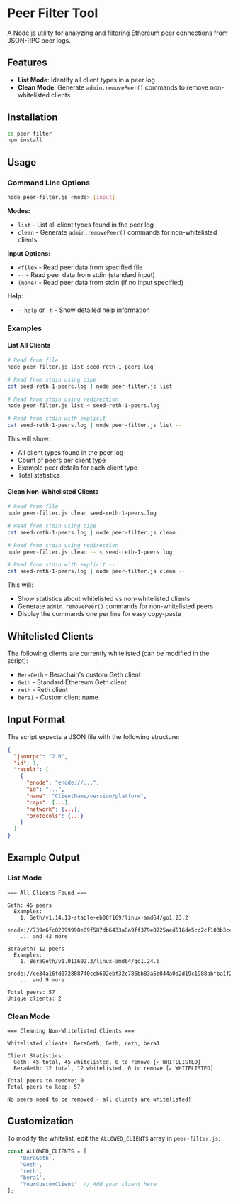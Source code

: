 # Peer Filter Tool

A Node.js utility for analyzing and filtering Ethereum peer connections from JSON-RPC peer logs.

## Features

- **List Mode**: Identify all client types in a peer log
- **Clean Mode**: Generate `admin.removePeer()` commands to remove non-whitelisted clients

## Installation

```bash
cd peer-filter
npm install
```

## Usage

### Command Line Options

```bash
node peer-filter.js <mode> [input]
```

**Modes:**
- `list` - List all client types found in the peer log
- `clean` - Generate `admin.removePeer()` commands for non-whitelisted clients

**Input Options:**
- `<file>` - Read peer data from specified file
- `--` - Read peer data from stdin (standard input)
- `(none)` - Read peer data from stdin (if no input specified)

**Help:**
- `--help` or `-h` - Show detailed help information

### Examples

#### List All Clients

```bash
# Read from file
node peer-filter.js list seed-reth-1-peers.log

# Read from stdin using pipe
cat seed-reth-1-peers.log | node peer-filter.js list

# Read from stdin using redirection
node peer-filter.js list < seed-reth-1-peers.log

# Read from stdin with explicit --
cat seed-reth-1-peers.log | node peer-filter.js list --
```

This will show:
- All client types found in the peer log
- Count of peers per client type
- Example peer details for each client type
- Total statistics

#### Clean Non-Whitelisted Clients

```bash
# Read from file
node peer-filter.js clean seed-reth-1-peers.log

# Read from stdin using pipe
cat seed-reth-1-peers.log | node peer-filter.js clean

# Read from stdin using redirection
node peer-filter.js clean -- < seed-reth-1-peers.log

# Read from stdin with explicit --
cat seed-reth-1-peers.log | node peer-filter.js clean --
```

This will:
- Show statistics about whitelisted vs non-whitelisted clients
- Generate `admin.removePeer()` commands for non-whitelisted peers
- Display the commands one per line for easy copy-paste

## Whitelisted Clients

The following clients are currently whitelisted (can be modified in the script):

- `BeraGeth` - Berachain's custom Geth client
- `Geth` - Standard Ethereum Geth client
- `reth` - Reth client
- `bera1` - Custom client name

## Input Format

The script expects a JSON file with the following structure:

```json
{
  "jsonrpc": "2.0",
  "id": 1,
  "result": [
    {
      "enode": "enode://...",
      "id": "...",
      "name": "ClientName/version/platform",
      "caps": [...],
      "network": {...},
      "protocols": {...}
    }
  ]
}
```

## Example Output

### List Mode
```
=== All Clients Found ===

Geth: 45 peers
  Examples:
    1. Geth/v1.14.13-stable-eb00f169/linux-amd64/go1.23.2
       enode://739e6fc82099998e09f587db6433a8a9ff379e0725aed516de5cd2cf103b3c46cc95e3431d2114b39639d50aeab6af03728fa6230edd0fcaca4a26556913bcbc@51.68.178.240:30303
    ... and 42 more

BeraGeth: 12 peers
  Examples:
    1. BeraGeth/v1.011602.3/linux-amd64/go1.24.6
       enode://ce34a16fd072808740ccb602ebf32c786bb83a5b044a0d2d19c1988abfba1f2757e200f0f5244a632f5d71050d898d10a9e260322352dc4fc6e639cc23fe445f@34.47.95.52:30303
    ... and 9 more

Total peers: 57
Unique clients: 2
```

### Clean Mode
```
=== Cleaning Non-Whitelisted Clients ===

Whitelisted clients: BeraGeth, Geth, reth, bera1

Client Statistics:
  Geth: 45 total, 45 whitelisted, 0 to remove [✓ WHITELISTED]
  BeraGeth: 12 total, 12 whitelisted, 0 to remove [✓ WHITELISTED]

Total peers to remove: 0
Total peers to keep: 57

No peers need to be removed - all clients are whitelisted!
```

## Customization

To modify the whitelist, edit the `ALLOWED_CLIENTS` array in `peer-filter.js`:

```javascript
const ALLOWED_CLIENTS = [
    'BeraGeth',
    'Geth',
    'reth',
    'bera1',
    'YourCustomClient'  // Add your client here
];
```
